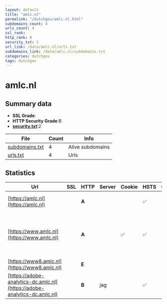 ```yaml
---
layout: default
title: "amlc.nl"
permalink: "/dutchgov/amlc.nl.html"
subdomains_count: 4
urls_count: 4
ssl_rank: 
http_rank: B
security_txt: 2
url_link: /data/amlc.nl/urls.txt
subdomains_link: /data/amlc.nl/subdomains.txt
categories: dutchgov
tags: dutchgov
---
```



# amlc.nl
## Summary data


 - **SSL Grade**:
 - **HTTP Security Grade**:B
 - **[security.txt](https://www.digitaleoverheid.nl/nieuws/standaard-security-txt-nu-verplicht-voor-overheid/)**:2


| File       | Count | Info |
|------------|-------|------|
|[subdomains.txt](/DutchGovScope/data/amlc.nl/subdomains.txt)|4|Alive subdomains|
|[urls.txt](/DutchGovScope/data/amlc.nl/urls.txt)|4|Urls|


## Statistics


| Url | SSL | HTTP | Server | Cookie | HSTS | CORS | CTO | CSP | XFO | XXP | RP |FP| Tech |Title |
|--------|-------|-------|------|------|------|------|------|------|------|------|------|------|------|------|
|[https://amlc.nl](https://amlc.nl)| | **A**|| |:white_check_mark: | | |:warning: | :white_check_mark: | :white_check_mark: | :white_check_mark: | |HSTS|301 Moved Perman...|
|[https://www.amlc.nl](https://www.amlc.nl)| | **A**||:white_check_mark: |:white_check_mark: | | |:warning: | :white_check_mark: | :white_check_mark: | :white_check_mark: | |HSTS MySQL PHP WordPress Yoast SEO Premium:24.3 Yoast SEO:24.3|AMLC - Anti Mone...|
|[https://www8.amlc.nl](https://www8.amlc.nl)| | **E**|| | | | | | | | :white_check_mark: | ||Toegang geblokke...|
|[https://adobe-analytics-dc.amlc.nl](https://adobe-analytics-dc.amlc.nl)| | **B**|jag| |:white_check_mark: | | | | | :white_check_mark: | :white_check_mark: | |HSTS||


